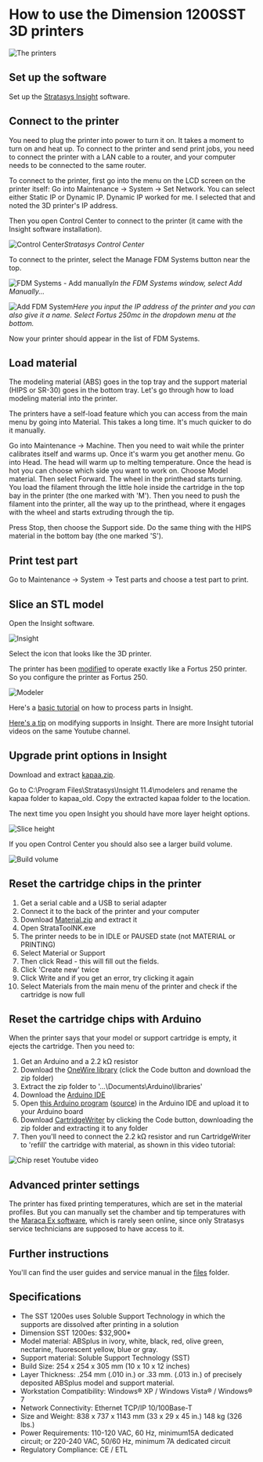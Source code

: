 # How to use the Dimension 1200SST 3D printers

![The printers](images/printers.jpg)
## Set up the software

Set up the [Stratasys Insight](files/InsightTo114-64Test-off.exe) software.

## Connect to the printer

You need to plug the printer into power to turn it on. It takes a moment to turn on and heat up. To connect to the printer and send print jobs, you need to connect the printer with a LAN cable to a router, and your computer needs to be connected to the same router.

To connect to the printer, first go into the menu on the LCD screen on the printer itself: Go into Maintenance -> System -> Set Network. You can select either Static IP or Dynamic IP. Dynamic IP worked for me. I selected that and noted the 3D printer's IP address.

Then you open Control Center to connect to the printer (it came with the Insight software installation).

![Control Center](images/control_center.jpg)*Stratasys Control Center*

To connect to the printer, select the Manage FDM Systems button near the top.

![FDM Systems - Add manually](images/fdm_systems-add_manually.jpg)*In the FDM Systems window, select Add Manually...*

![Add FDM System](images/add_fdm_system.jpg)*Here you input the IP address of the printer and you can also give it a name. Select Fortus 250mc in the dropdown menu at the bottom.*

Now your printer should appear in the list of FDM Systems.

## Load material

The modeling material (ABS) goes in the top tray and the support material (HIPS or SR-30) goes in the bottom tray. Let's go through how to load modeling material into the printer.

The printers have a self-load feature which you can access from the main menu by going into Material. This takes a long time. It's much quicker to do it manually.

Go into Maintenance -> Machine. Then you need to wait while the printer calibrates itself and warms up. Once it's warm you get another menu. Go into Head. The head will warm up to melting temperature. Once the head is hot you can choose which side you want to work on. Choose Model material. Then select Forward. The wheel in the printhead starts turning. You load the filament through the little hole inside the cartridge in the top bay in the printer (the one marked with 'M'). Then you need to push the filament into the printer, all the way up to the printhead, where it engages with the wheel and starts extruding through the tip.

Press Stop, then choose the Support side. Do the same thing with the HIPS material in the bottom bay (the one marked 'S').

## Print test part

Go to Maintenance -> System -> Test parts and choose a test part to print.
## Slice an STL model

Open the Insight software. 

![Insight](images/insight.jpg)

Select the icon that looks like the 3D printer.

The printer has been [modified](https://www.reddit.com/r/3Dprinting/comments/atwlq6/stratasys_insight_and_dimension_1200_sst/) to operate exactly like a Fortus 250 printer. So you configure the printer as Fortus 250.

![Modeler](images/modeler.jpg)

Here's a  [basic tutorial](https://www.youtube.com/watch?v=jisB9HIgxOc) on how to process parts in Insight.

[Here's a tip](https://www.youtube.com/watch?v=HfuPfBoaE1U) on modifying supports in Insight. There are more Insight tutorial videos on the same Youtube channel.

## Upgrade print options in Insight

Download and extract [kapaa.zip](files/kapaa.zip).

Go to C:\Program Files\Stratasys\Insight 11.4\modelers and rename the kapaa folder to kapaa_old. Copy the extracted kapaa folder to the location.

The next time you open Insight you should have more layer height options.

![Slice height](images/slice_height.jpg)

If you open Control Center you should also see a larger build volume.

![Build volume](images/build_volume.jpg)

## Reset the cartridge chips in the printer

1. Get a serial cable and a USB to serial adapter
1. Connect it to the back of the printer and your computer
1. Download [Material.zip](https://github.com/FabLabIsafjordur/stratasys/blob/main/files/Material.zip) and extract it
1. Open StrataToolNK.exe
1. The printer needs to be in IDLE or PAUSED state (not MATERIAL or PRINTING)
1. Select Material or Support
1. Then click Read - this will fill out the fields.
1. Click 'Create new' twice
1. Click Write and if you get an error, try clicking it again
1. Select Materials from the main menu of the printer and check if the cartridge is now full

## Reset the cartridge chips with Arduino
When the printer says that your model or support cartridge is empty, it ejects the cartridge. Then you need to:

1. Get an Arduino and a 2.2 kΩ resistor
1. Download the [OneWire library](https://github.com/PaulStoffregen/OneWire) (click the Code button and download the zip folder)
1. Extract the zip folder to '...\Documents\Arduino\libraries'
1. Download the [Arduino IDE](https://www.arduino.cc/en/software)
1. Open [this Arduino program](files/onewireProxy.ino/) ([source](https://github.com/meawoppl/eepromTool-ds2433)) in the Arduino IDE and upload it to your Arduino board
1. Download [CartridgeWriter](https://github.com/slaytonrnd/CartridgeWriter) by clicking the Code button, downloading the zip folder and extracting it to any folder
1. Then you'll need to connect the 2.2 kΩ resistor and run CartridgeWriter to 'refill' the cartridge with material, as shown in this video tutorial:

![Chip reset Youtube video](images/chip_reset_play.jpg)

## Advanced printer settings

The printer has fixed printing temperatures, which are set in the material profiles. But you can manually set the chamber and tip temperatures with the [Maraca Ex software](https://forum.duet3d.com/topic/32754/can-anyone-help-with-a-copy-of-maraca-ex), which is rarely seen online, since only Stratasys service technicians are supposed to have access to it.

## Further instructions

You'll can find the user guides and service manual in the [files](https://github.com/FabLabIsafjordur/stratasys/tree/main/files) folder.

## Specifications

- The SST 1200es uses Soluble Support Technology in which the supports are dissolved after printing in a solution
- Dimension SST 1200es: $32,900*
- Model material:
ABSplus in ivory, white, black, red, olive green, nectarine, fluorescent yellow, blue or gray.
- Support material:
Soluble Support Technology (SST)
- Build Size:
254 x 254 x 305 mm (10 x 10 x 12 inches)
- Layer Thickness:
.254 mm (.010 in.) or .33 mm. (.013 in.) of precisely deposited ABSplus model and support material.
- Workstation Compatibility:
Windows® XP / Windows Vista® / Windows® 7
- Network Connectivity:
Ethernet TCP/IP 10/100Base-T
- Size and Weight:
838 x 737 x 1143 mm (33 x 29 x 45 in.)
148 kg (326 lbs.)
- Power Requirements:
110-120 VAC, 60 Hz, minimum15A dedicated circuit;
or 220-240 VAC, 50/60 Hz, minimum 7A dedicated circuit
- Regulatory Compliance:
CE / ETL

